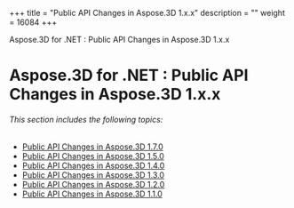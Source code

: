 +++
title = "Public API Changes in Aspose.3D 1.x.x" 
description = "" 
weight = 16084 
+++

Aspose.3D for .NET : Public API Changes in Aspose.3D 1.x.x  

# Aspose.3D for .NET : Public API Changes in Aspose.3D 1.x.x


###### This section includes the following topics:

*   [Public API Changes in Aspose.3D 1.7.0](https://docs2.aspose.com/3d/net/developerguide/knowledgebase/migratingfromearlierversionsofaspose3d/publicapichangesinaspose3d1xx/public+api+changes+in+aspose.3d+1.7.0)
*   [Public API Changes in Aspose.3D 1.5.0](https://docs2.aspose.com/3d/net/developerguide/knowledgebase/migratingfromearlierversionsofaspose3d/publicapichangesinaspose3d1xx/public+api+changes+in+aspose.3d+1.5.0)
*   [Public API Changes in Aspose.3D 1.4.0](https://docs2.aspose.com/3d/net/developerguide/knowledgebase/migratingfromearlierversionsofaspose3d/publicapichangesinaspose3d1xx/public+api+changes+in+aspose.3d+1.4.0)
*   [Public API Changes in Aspose.3D 1.3.0](https://docs2.aspose.com/3d/net/developerguide/knowledgebase/migratingfromearlierversionsofaspose3d/publicapichangesinaspose3d1xx/public+api+changes+in+aspose.3d+1.3.0)
*   [Public API Changes in Aspose.3D 1.2.0](https://docs2.aspose.com/3d/net/developerguide/knowledgebase/migratingfromearlierversionsofaspose3d/publicapichangesinaspose3d1xx/public+api+changes+in+aspose.3d+1.2.0)
*   [Public API Changes in Aspose.3D 1.1.0](https://docs2.aspose.com/3d/net/developerguide/knowledgebase/migratingfromearlierversionsofaspose3d/publicapichangesinaspose3d1xx/public+api+changes+in+aspose.3d+1.1.0)


